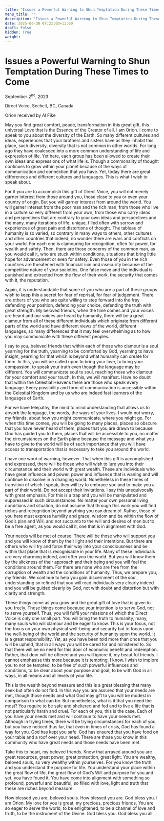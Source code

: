 ```yaml
---
title: "Issues a Powerful Warning to Shun Temptation During These Times to Come"
menu_title: ""
description: "Issues a Powerful Warning to Shun Temptation During These Times to Come"
date: 2025-06-30 07:21:03+11:00
draft: False
hidden: True
weight:
---
```

# Issues a Powerful Warning to Shun Temptation During These Times to Come

September 2<sup>nd</sup>, 2023

Direct Voice, Sechelt, BC, Canada

Orion received by Al Fike

May you find great comfort, peace, transformation in this great gift, this universal Love that is the Essence of the Creator of all. I am Orion. I come to speak to you about the diversity of the Earth. So many different cultures and ideas, experiences that your brothers and sisters have as they inhabit this place, such diversity, diversity that is not common in other worlds. For long ago they have coalesced into a more common understanding of life and expression of life. Yet here, each group has been allowed to create their own ideas and expressions of what life is. Though a commonality of thought continues to grow within your planet because of the ways of communication and connection that you have. Yet, today there are great differences and different cultures and languages. This is what I wish to speak about.

For if you are to accomplish this gift of Direct Voice, you will not merely garner interest from those around you, those close to you or even your country of origin. But you will garner interest from around the world. You will garner interest from the poor man and the rich man, from those who live in a culture so very different from your own, from those who carry ideas and perspectives that are contrary to your own ideas and perspectives and the many, many iterations of life, unique, filled often with sorrow and experiences of great pain and distortions of thought. The tableau of humanity is so varied, so contrary in many ways to others, other cultures and other countries that indeed, no wonder there are wars and conflicts on your world. For each one is clamouring for recognition, often for power, for wealth and safety. Then, there are those concerns of the common man, as you would call it, who are stuck within conditions, situations that bring little hope for advancement or even for safety. Even those of you in the rich countries are threatened with financial ruin and insecurity because of the competitive nature of your societies. One false move and the individual is punished and extracted from the flow of their work, the security that comes with it, the reputation.

Again, it is understandable that some of you who are a part of these groups wish to keep this a secret for fear of reprisal, for fear of judgement. There are others of you who are quite willing to step forward into the fray defending your position, defending your choice, defending the truth with great strength. My beloved friends, when the time comes and your voices are heard and our voices are heard by humanity, there will be a great clamour from all of these different individuals which originate from different parts of the world and have different views of the world, different languages, so many differences that it may feel overwhelming as to how you may communicate with these different peoples.

I say to you, beloved friends that within each of those who clamour is a soul yearning for the truth, yearning to be comforted by God, yearning to have insight, yearning for that which is beyond what humanity can create for them. In this, you will be called upon to bring your love, to bring your compassion, to speak your truth even though the language may be different. You will communicate soul to soul, reaching those who clamour for your comfort and your touch. In this, we will manifest. Have no doubt that within the Celestial Heavens there are those who speak every language. Every possibility and form of communication is accessible within the Celestial Kingdom and by us who are indeed fast learners of the languages of Earth.

For we have telepathy, the mind to mind understanding that allows us to absorb the language, the words, the ways of your lives. I would not worry, my friends, about how you might communicate, where you might go. For when this time comes, you will be going to many places, places so obscure that you have never heard of them, places that you are drawn to because God has guided you to them, places that will be accessible to you, no matter the circumstances on the Earth plane because the message and what you have to give to the world will be of such importance that you will have access to transportation that is necessary to take you around the world.

I have one word of warning, however. That when this gift is accomplished and expressed, there will be those who will wish to lure you into their circumstance and their world with great wealth. These are individuals who have great influence and power, power and influence that is waning and will continue to dissolve in a changing world. Nonetheless in these times of transition of which I speak, they will try to embrace you and to make you a part of their world. Do not accept their invitations. I say this unequivocally with great emphasis. For this is a trap and you will be manipulated and suppressed in such circumstances. No matter your own personal living conditions and situation, do not assume that through this work you will find riches and recognition beyond anything you can dream of. Rather, those of you here must express humility and grace, wisdom and be within the flow of God’s plan and Will, and not succumb to the will and desires of men but to be a free agent, as you would call it, one that is in alignment with God.

Your needs will be met of course. There will be those who will support you and you will know of them by their light and their intentions. But there are others who will try and force their way into your consciousness and be within that place that is recognisable in your life. Many of these individuals are very charming indeed, and offer you the world. But you will know them by the slickness of their approach and their being and you will feel the conditions around them. For there are none who are free from the corruption of wealth and the conditions of humanity. Thus, we prepare you, my friends. We continue to help you gain discernment of the soul, understanding so refined that you will read individuals very clearly indeed and you will be guided clearly by God, not with doubt and distortion but with clarity and strength.

These things come as you grow and the great gift of love that is given to you freely. These things come because your intention is to serve God, not to serve yourself. Thus, you will fulfil your missions of which the Direct Voice is only one small part. You will bring the truth to humanity, many, many souls who will clamour and be eager to know. This is your focus, not the focus on your own physical well-being and security but to focus upon the well-being of the world and the security of humanity upon the world. It is a great responsibility. Yet, as you have been told more than once that you will be upheld, that in all ways you will be cared for and ministered to. So that there will be no need for this door of economic benefit and redemption. Rather, that door will be offered and you will ignore it, my beautiful friends. I cannot emphasise this more because it is tempting, I know. I wish to implore you to not be tempted, to be free of such powerful influences and conditions, to be clear about your purpose and goal, to be with God in all ways, in all means and all levels of your life.

This is the wealth beyond measure and this is a great blessing that many seek but often do not find. In this way you are assured that your needs are met, though those needs and what God may gift to you will be modest in comparison to what can be. But nonetheless, what is it that you need the most? You require to be safe and sheltered and fed and to live a life that is not particularly harsh and cruel. For each of you, this is the case. Each of you have your needs met and will continue to have your needs met. Although in trying times, there will be trying circumstances for each of you, but you have noticed thus far, that even in times of crisis, God has found a way for you. God has kept you safe. God has ensured that you have food on your table and a roof over your head. There are those you know in this community who have great needs and those needs have been met.

Take this to heart, my beloved friends. Know that arrayed around you are great resources, great power, great protection, great light. You are wealthy, beloved souls, so very wealthy within yourselves. For you know the truth and you understand the purpose for life. You understand your place within the great flow of life, the great flow of God’s Will and purpose for you.and yet, you have found it. You have come into alignment with something so profound, powerful and beautiful, so filled with love, light and truth that these are riches beyond measure.

How blessed you are, beloved souls. How blessed you are. God bless you. I am Orion. My love for you is great, my precious, precious friends. You are so eager to serve the world, to be enlightened, to be a channel of love and truth, to be the instrument of the Divine. God bless you. God bless you all.
